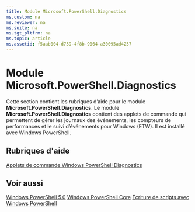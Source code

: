 ```yaml
---
title: Module Microsoft.PowerShell.Diagnostics
ms.custom: na
ms.reviewer: na
ms.suite: na
ms.tgt_pltfrm: na
ms.topic: article
ms.assetid: f5aab004-d759-4f8b-9064-a30095ad4257
---
```

# Module Microsoft.PowerShell.Diagnostics
Cette section contient les rubriques d’aide pour le module **Microsoft.PowerShell.Diagnostics**. Le module **Microsoft.PowerShell.Diagnostics** contient des applets de commande qui permettent de gérer les journaux des événements, les compteurs de performances et le suivi d’événements pour Windows (ETW). Il est installé avec Windows PowerShell.

## Rubriques d'aide
[Applets de commande Windows PowerShell Diagnostics](http://go.microsoft.com/fwlink/?LinkID=245858)

## Voir aussi
[Windows PowerShell 5.0](Windows-PowerShell-5.0.md)
[Windows PowerShell Core](https://technet.microsoft.com/en-us/library/4b75f1e4-f327-48f3-92ab-bf5435094d41)
[Écriture de scripts avec Windows PowerShell](../../getting-started/fundamental/Scripting-with-Windows-PowerShell.md)



<!--HONumber=May16_HO2-->


